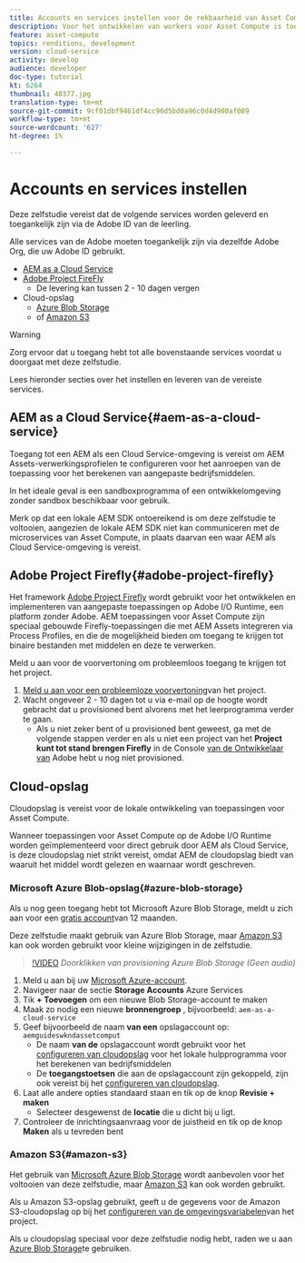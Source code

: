 ```yaml
---
title: Accounts en services instellen voor de rekbaarheid van Asset Compute
description: Voor het ontwikkelen van workers voor Asset Compute is toegang vereist tot accounts en services, waaronder AEM als Cloud Service, Adobe Project Firefly en cloudopslag van Microsoft of Amazon.
feature: asset-compute
topics: renditions, development
version: cloud-service
activity: develop
audience: developer
doc-type: tutorial
kt: 6264
thumbnail: 40377.jpg
translation-type: tm+mt
source-git-commit: 9cf01dbf9461df4cc96d5bd0a96c0d4d900af089
workflow-type: tm+mt
source-wordcount: '627'
ht-degree: 1%

---
```



# Accounts en services instellen

Deze zelfstudie vereist dat de volgende services worden geleverd en toegankelijk zijn via de Adobe ID van de leerling.

Alle services van de Adobe moeten toegankelijk zijn via dezelfde Adobe Org, die uw Adobe ID gebruikt.

+ [AEM as a Cloud Service](#aem-as-a-cloud-service)
+ [Adobe Project FireFly](#adobe-project-firefly)
   + De levering kan tussen 2 - 10 dagen vergen
+ Cloud-opslag
   + [Azure Blob Storage](https://azure.microsoft.com/en-us/services/storage/blobs/)
   + of [Amazon S3](https://aws.amazon.com/s3/?did=ft_card&amp;trk=ft_card)

>[!WARNING]
>
>Zorg ervoor dat u toegang hebt tot alle bovenstaande services voordat u doorgaat met deze zelfstudie.
> 
> Lees hieronder secties over het instellen en leveren van de vereiste services.

## AEM as a Cloud Service{#aem-as-a-cloud-service}

Toegang tot een AEM als een Cloud Service-omgeving is vereist om AEM Assets-verwerkingsprofielen te configureren voor het aanroepen van de toepassing voor het berekenen van aangepaste bedrijfsmiddelen.

In het ideale geval is een sandboxprogramma of een ontwikkelomgeving zonder sandbox beschikbaar voor gebruik.

Merk op dat een lokale AEM SDK ontoereikend is om deze zelfstudie te voltooien, aangezien de lokale AEM SDK niet kan communiceren met de microservices van Asset Compute, in plaats daarvan een waar AEM als Cloud Service-omgeving is vereist.

## Adobe Project Firefly{#adobe-project-firefly}

Het framework [Adobe Project Firefly](https://www.adobe.io/apis/experienceplatform/project-firefly.html) wordt gebruikt voor het ontwikkelen en implementeren van aangepaste toepassingen op Adobe I/O Runtime, een platform zonder Adobe. AEM toepassingen voor Asset Compute zijn speciaal gebouwde Firefly-toepassingen die met AEM Assets integreren via Process Profiles, en die de mogelijkheid bieden om toegang te krijgen tot binaire bestanden met middelen en deze te verwerken.

Meld u aan voor de voorvertoning om probleemloos toegang te krijgen tot het project.

1. [Meld u aan voor een probleemloze voorvertoning](https://adobeio.typeform.com/to/obqgRm)van het project.
1. Wacht ongeveer 2 - 10 dagen tot u via e-mail op de hoogte wordt gebracht dat u provisioned bent alvorens met het leerprogramma verder te gaan.
   + Als u niet zeker bent of u provisioned bent geweest, ga met de volgende stappen verder en als u niet een project van het __Project kunt tot stand brengen Firefly__ in de Console [van de Ontwikkelaar van](https://console.adobe.io) Adobe hebt u nog niet provisioned.

## Cloud-opslag

Cloudopslag is vereist voor de lokale ontwikkeling van toepassingen voor Asset Compute.

Wanneer toepassingen voor Asset Compute op de Adobe I/O Runtime worden geïmplementeerd voor direct gebruik door AEM als Cloud Service, is deze cloudopslag niet strikt vereist, omdat AEM de cloudopslag biedt van waaruit het middel wordt gelezen en waarnaar wordt geschreven.

### Microsoft Azure Blob-opslag{#azure-blob-storage}

Als u nog geen toegang hebt tot Microsoft Azure Blob Storage, meldt u zich aan voor een [gratis account](https://azure.microsoft.com/en-us/free/)van 12 maanden.

Deze zelfstudie maakt gebruik van Azure Blob Storage, maar [Amazon S3](#amazon-s3) kan ook worden gebruikt voor kleine wijzigingen in de zelfstudie.

>[!VIDEO](https://video.tv.adobe.com/v/40377/?quality=12&learn=on)
_Doorklikken van provisioning Azure Blob Storage (Geen audio)_


1. Meld u aan bij uw [Microsoft Azure-account](https://azure.microsoft.com/en-us/account/).
1. Navigeer naar de sectie __Storage Accounts__ Azure Services
1. Tik __+ Toevoegen__ om een nieuwe Blob Storage-account te maken
1. Maak zo nodig een nieuwe __bronnengroep__ , bijvoorbeeld: `aem-as-a-cloud-service`
1. Geef bijvoorbeeld de naam __van een__ opslagaccount op: `aemguideswkndassetcomput`
   + De naam __van de__ opslagaccount wordt gebruikt voor het [configureren van cloudopslag](../develop/environment-variables.md) voor het lokale hulpprogramma voor het berekenen van bedrijfsmiddelen
   + De __toegangstoetsen__ die aan de opslagaccount zijn gekoppeld, zijn ook vereist bij het [configureren van cloudopslag](../develop/environment-variables.md).
1. Laat alle andere opties standaard staan en tik op de knop __Revisie + maken__
   + Selecteer desgewenst de __locatie__ die u dicht bij u ligt.
1. Controleer de inrichtingsaanvraag voor de juistheid en tik op de knop __Maken__ als u tevreden bent

### Amazon S3{#amazon-s3}

Het gebruik van [Microsoft Azure Blob Storage](#azure-blob-storage) wordt aanbevolen voor het voltooien van deze zelfstudie, maar [Amazon S3](https://aws.amazon.com/s3/?did=ft_card&amp;trk=ft_card) kan ook worden gebruikt.

Als u Amazon S3-opslag gebruikt, geeft u de gegevens voor de Amazon S3-cloudopslag op bij het [configureren van de omgevingsvariabelen](../develop/environment-variables.md#amazon-s3)van het project.

Als u cloudopslag speciaal voor deze zelfstudie nodig hebt, raden we u aan [Azure Blob Storage](#azure-blob-storage)te gebruiken.
